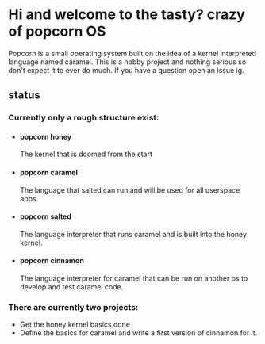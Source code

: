 # Hi and welcome to the tasty? crazy of popcorn OS
Popcorn is a small operating system built on the idea of a kernel interpreted language named caramel.
This is a hobby project and nothing serious so don't expect it to ever do much. If you have a question open an issue ig.

## status
### Currently only a rough structure exist:
- #### popcorn honey
    The kernel that is doomed from the start
- #### popcorn caramel
    The language that salted can run and will be used for all userspace apps.
- #### popcorn salted
    The language interpreter that runs caramel and is built into the honey kernel.
- #### popcorn cinnamon
    The language interpreter for caramel that can be run on another os to develop and test caramel code.

### There are currently two projects:
- Get the honey kernel basics done
- Define the basics for caramel and write a first version of cinnamon for it.